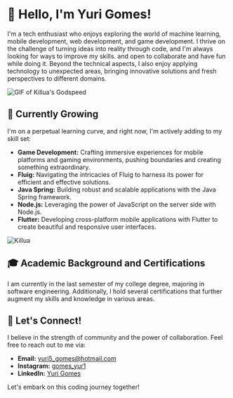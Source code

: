 # 👋 Hello, I'm Yuri Gomes!

I'm a tech enthusiast who enjoys exploring the world of machine learning, mobile development, web development, and game development. I thrive on the challenge of turning ideas into reality through code, and I'm always looking for ways to improve my skills. and open to collaborate and have fun while doing it. Beyond the technical aspects, I also enjoy applying technology to unexpected areas, bringing innovative solutions and fresh perspectives to different domains.

![GIF of Killua's Godspeed](https://gifdb.com/images/high/killua-zoldyck-bored-yawn-86i9nr7v09sg6f9f.webp)

## 🌱 Currently Growing

I'm on a perpetual learning curve, and right now, I'm actively adding to my skill set:

- **Game Development:** Crafting immersive experiences for mobile platforms and gaming environments, pushing boundaries and creating something extraordinary.
- **Fluig:** Navigating the intricacies of Fluig to harness its power for efficient and effective solutions. 
- **Java Spring:** Building robust and scalable applications with the Java Spring framework.
- **Node.js:** Leveraging the power of JavaScript on the server side with Node.js.
- **Flutter:** Developing cross-platform mobile applications with Flutter to create beautiful and responsive user interfaces. 

![Killua](https://i.pinimg.com/originals/fd/42/7f/fd427f05dab9e401f285497c0287416d.gif)

## 🎓 Academic Background and Certifications

I am currently in the last semester of my college degree, majoring in software engineering. Additionally, I hold several certifications that further augment my skills and knowledge in various areas.

## 🚀 Let's Connect!

I believe in the strength of community and the power of collaboration. Feel free to reach out to me via:

- **Email:** yuri5_gomes@hotmail.com
- **Instagram:** [gomes_yur1](https://www.instagram.com/gomes_yur1/)
- **LinkedIn:** [Yuri Gomes](https://www.linkedin.com/in/your-linkedin-profile/)

Let's embark on this coding journey together!
